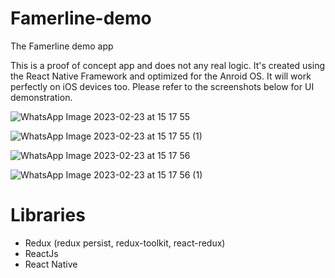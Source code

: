 # Famerline-demo
The Famerline demo app

This is a proof of concept app and does not any real logic.
It's created using the React Native Framework and optimized for the Anroid OS.
It will work perfectly on iOS devices too.
Please refer to the screenshots below for UI demonstration.



![WhatsApp Image 2023-02-23 at 15 17 55](https://user-images.githubusercontent.com/38583057/220949766-3862b74f-2fac-423c-9e8f-5daabacd2761.jpeg)


![WhatsApp Image 2023-02-23 at 15 17 55 (1)](https://user-images.githubusercontent.com/38583057/220949692-0defe8d5-79d6-41e7-97ca-10cca398f792.jpeg)

![WhatsApp Image 2023-02-23 at 15 17 56](https://user-images.githubusercontent.com/38583057/220949751-86576f09-d8e7-411f-ae76-2126f565a4bc.jpeg)

![WhatsApp Image 2023-02-23 at 15 17 56 (1)](https://user-images.githubusercontent.com/38583057/220949731-9d2f3ae7-6ac7-4f8b-a072-7d72d8ebebf6.jpeg)

# Libraries
- Redux (redux persist, redux-toolkit, react-redux)
- ReactJs
- React Native

